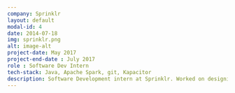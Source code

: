 ```yaml
---
company: Sprinklr
layout: default
modal-id: 4
date: 2014-07-18
img: sprinklr.png
alt: image-alt
project-date: May 2017
project-end-date : July 2017
role : Software Dev Intern
tech-stack: Java, Apache Spark, git, Kapacitor
description: Software Development intern at Sprinklr. Worked on designing Spark Processing jobs for filtering out the relevant data from millions of record stored in Hdfs in Parquet format while minimizing the shuffling of records and maximizing time efficiency. Integrated anomaly detection in the system using real-time streaming data processing engine kapacitor with the data being streamed from InfluxDB. Integrated a data vendor to provide the user details for better ad targeting.
---
```

